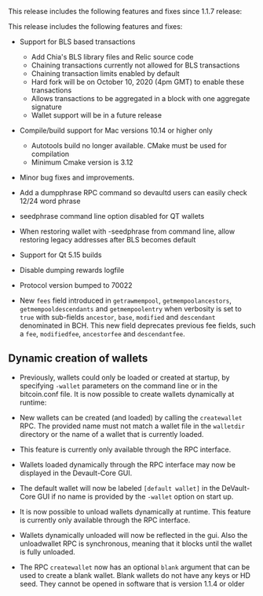 This release includes the following features and fixes since 1.1.7 release:

This release includes the following features and fixes:

 - Support for BLS based transactions
   - Add Chia's BLS library files and Relic source code
   - Chaining transactions currently not allowed for BLS transactions
   - Chaining transaction limits enabled by default
   - Hard fork will be on October 10, 2020 (4pm GMT) to enable these transactions
   - Allows transactions to be aggregated in a block with one aggregate signature
   - Wallet support will be in a future release
 - Compile/build support for Mac versions 10.14 or higher only
   - Autotools build no longer available. CMake must be used for compilation
   - Minimum Cmake version is 3.12
   
 - Minor bug fixes and improvements.
 - Add a dumpphrase RPC command so devaultd users can easily check 12/24 word phrase
 - seedphrase command line option disabled for QT wallets
 - When restoring wallet with -seedphrase from command line, allow restoring legacy addresses after BLS becomes default
 - Support for Qt 5.15 builds
 - Disable dumping rewards logfile
 - Protocol version bumped to 70022
 - New `fees` field introduced in `getrawmempool`, `getmempoolancestors`,
   `getmempooldescendants` and  `getmempoolentry` when verbosity is set to
   `true` with sub-fields `ancestor`, `base`, `modified` and `descendant`
   denominated in BCH. This new field deprecates previous fee fields, such a
   `fee`, `modifiedfee`, `ancestorfee` and `descendantfee`.


Dynamic creation of wallets
---------------------------------------
  - Previously, wallets could only be loaded or created at startup, by
    specifying `-wallet` parameters on the command line or in the bitcoin.conf
    file. It is now possible to create wallets dynamically at runtime:

  - New wallets can be created (and loaded) by calling the `createwallet` RPC.
    The provided name must not match a wallet file in the `walletdir` directory
    or the name of a wallet that is currently loaded.

  - This feature is currently only available through the RPC interface.

 - Wallets loaded dynamically through the RPC interface may now be displayed in
   the Devault-Core GUI.
 - The default wallet will now be labeled `[default wallet]` in the DeVault-Core
   GUI if no name is provided by the `-wallet` option on start up.
 - It is now possible to unload wallets dynamically at runtime. This feature is
   currently only available through the RPC interface.
 - Wallets dynamically unloaded will now be reflected in the gui. Also the
   unloadwallet RPC is synchronous, meaning that it blocks until the
   wallet is fully unloaded.
 - The RPC `createwallet` now has an optional `blank` argument that can be used
   to create a blank wallet. Blank wallets do not have any keys or HD seed.
   They cannot be opened in software that is version 1.1.4 or older


